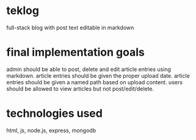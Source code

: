 # teklog
full-stack blog with post text editable in markdown

# final implementation goals
admin should be able to post, delete and edit article entries using markdown. article entries should be given the proper upload date. article entries should be given a named path based on upload content. users should be allowed to view articles but not post/edit/delete.

# technologies used
html, js, node.js, express, mongodb
